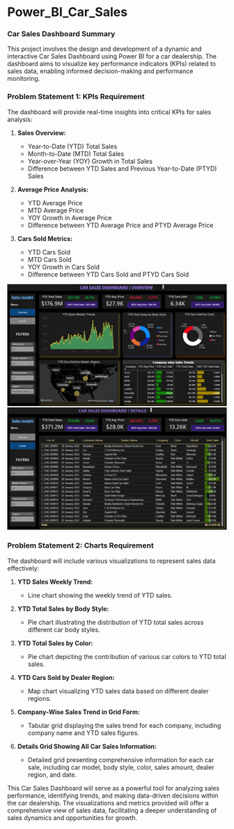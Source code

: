 # Power_BI_Car_Sales
<h3>Car Sales Dashboard Summary</h3>

This project involves the design and development of a dynamic and interactive Car Sales Dashboard using Power BI for a car dealership. The dashboard aims to visualize key performance indicators (KPIs) related to sales data, enabling informed decision-making and performance monitoring.

### **Problem Statement 1: KPIs Requirement**
The dashboard will provide real-time insights into critical KPIs for sales analysis:

1. **Sales Overview:**
   - Year-to-Date (YTD) Total Sales
   - Month-to-Date (MTD) Total Sales
   - Year-over-Year (YOY) Growth in Total Sales
   - Difference between YTD Sales and Previous Year-to-Date (PTYD) Sales

2. **Average Price Analysis:**
   - YTD Average Price
   - MTD Average Price
   - YOY Growth in Average Price
   - Difference between YTD Average Price and PTYD Average Price

3. **Cars Sold Metrics:**
   - YTD Cars Sold
   - MTD Cars Sold
   - YOY Growth in Cars Sold
   - Difference between YTD Cars Sold and PTYD Cars Sold

![Car Sales Dashboard](https://github.com/Sksahu23/Power_BI_Car_Sales/blob/master/Dashboard_1.png?raw=true)
![Car Sales Dashboard](https://github.com/Sksahu23/Power_BI_Car_Sales/blob/master/Dashboard_2.png?raw=true)


### **Problem Statement 2: Charts Requirement**
The dashboard will include various visualizations to represent sales data effectively:

1. **YTD Sales Weekly Trend:**
   - Line chart showing the weekly trend of YTD sales.

2. **YTD Total Sales by Body Style:**
   - Pie chart illustrating the distribution of YTD total sales across different car body styles.

3. **YTD Total Sales by Color:**
   - Pie chart depicting the contribution of various car colors to YTD total sales.

4. **YTD Cars Sold by Dealer Region:**
   - Map chart visualizing YTD sales data based on different dealer regions.

5. **Company-Wise Sales Trend in Grid Form:**
   - Tabular grid displaying the sales trend for each company, including company name and YTD sales figures.

6. **Details Grid Showing All Car Sales Information:**
   - Detailed grid presenting comprehensive information for each car sale, including car model, body style, color, sales amount, dealer region, and date.

This Car Sales Dashboard will serve as a powerful tool for analyzing sales performance, identifying trends, and making data-driven decisions within the car dealership. The visualizations and metrics provided will offer a comprehensive view of sales data, facilitating a deeper understanding of sales dynamics and opportunities for growth.
